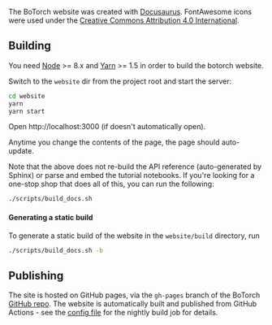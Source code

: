 The BoTorch website was created with [Docusaurus](https://docusaurus.io/).
FontAwesome icons were used under the
[Creative Commons Attribution 4.0 International](https://fontawesome.com/license).

## Building

You need [Node](https://nodejs.org/en/) >= 8.x and
[Yarn](https://yarnpkg.com/en/) >= 1.5 in order to build the botorch website.

Switch to the `website` dir from the project root and start the server:
```bash
cd website
yarn
yarn start
```

Open http://localhost:3000 (if doesn't automatically open).

Anytime you change the contents of the page, the page should auto-update.

Note that the above does not re-build the API reference (auto-generated by
Sphinx) or parse and embed the tutorial notebooks. If you're looking for a
one-stop shop that does all of this, you can run the following:
```bash
./scripts/build_docs.sh
```

#### Generating a static build

To generate a static build of the website in the `website/build` directory, run
```bash
./scripts/build_docs.sh -b
```

## Publishing

The site is hosted on GitHub pages, via the `gh-pages` branch of the BoTorch
[GitHub repo](https://github.com/yashpatel5400/CurveTorch/tree/gh-pages).
The website is automatically built and published from GitHub Actions - see the
[config file](https://github.com/yashpatel5400/CurveTorch/blob/main/.github/workflows/nightly.yml)
for the nightly build job for details.

